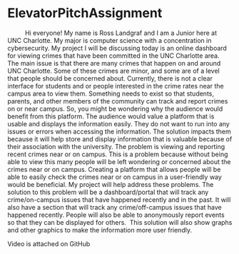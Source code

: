 # ElevatorPitchAssignment

          Hi everyone! My name is Ross Landgraf and I am a Junior here at UNC Charlotte. My major is computer science with a concentration in cybersecurity. My project I will be discussing today is an online dashboard for viewing crimes that have been committed in the UNC Charlotte area.
          The main issue is that there are many crimes that happen on and around UNC Charlotte. Some of these crimes are minor, and some are of a level that people should be concerned about. Currently, there is not a clear interface for students and or people interested in the crime rates near the campus area to view them. Something needs to exist so that students, parents, and other members of the community can track and report crimes on or near campus.
          So, you might be wondering why the audience would benefit from this platform. The audience would value a platform that is usable and displays the information easily. They do not want to run into any issues or errors when accessing the information. The solution impacts them because it will help store and display information that is valuable because of their association with the university.
          The problem is viewing and reporting recent crimes near or on campus. This is a problem because without being able to view this many people will be left wondering or concerned about the crimes near or on campus. Creating a platform that allows people will be able to easily check the crimes near or on campus in a user-friendly way would be beneficial. My project will help address these problems.
          The solution to this problem will be a dashboard/portal that will track any crime/on-campus issues that have happened recently and in the past. It will also have a section that will track any crime/off-campus issues that have happened recently. People will also be able to anonymously report events so that they can be displayed for others.  This solution will also show graphs and other graphics to make the information more user friendly.
          
          
Video is attached on GitHub
